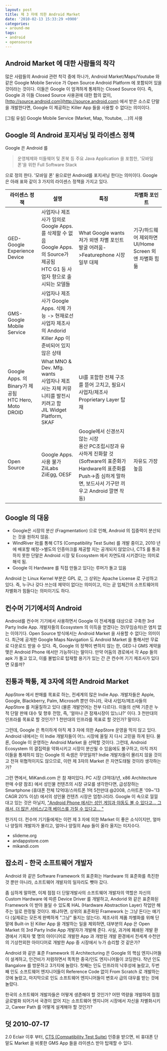 ```yaml
---
layout: post
title: 제 3 자에 의한 Android Market
date: '2010-02-13 15:33:29 +0900'
categories:
- around-me
tags:
- android
- opensource
---
```


## Android Market 에 대한 사람들의 착각

많은 사람들의 Android 관련 착각 중에 하나가, Android Market/Maps/Youtube 와 같은 Google Mobile Service 가 Open Source Android Platform 에 포함되어 있을 것이라는 것이다. 이들은 Google 이 엄격하게 통제하는 Closed Source 이다. 즉, Google 과 이들 Closed Source 사용권에 대한 합의 없이, [http://source.android.com](http://source.android.com) 에서 받은 소스로 단말을 개발한다면, Google 이 제공하는 Killer App 들을 사용할 수 없다는 의미이다.

[그림 유실] Google Mobile Service (Market, Map, Youtube, ...)의 사용

## Google 의 Android 포지셔닝 및 라이센스 정책

Google 은 Android 를

> 운영체제와 미들웨어 및 폰북 등 주요 Java Application 을 포함한, '모바일폰'을 위한 Full Software Stack

으로 정의 한다. '모바일 폰' 용으로만 Android를 포지셔닝 한다는 의미이다. Google 은 아래 표와 같이 3 가지의 라이센스 정책을 가지고 있다.

라이센스 정책|설명|특징|차별화 포인트
---|---|---|---
GED-Google Experience Device|사업자나 제조사가 임의로 Google Apps.를 삭제할 수 없음<br/> Google Apps. 의 Source가 제공됨<br/> HTC G1 등 사업자 향으로 출시되는 모델들|What Google wants<br/> 저가 외엔 차별 포인트 발굴 어려움->Featurephone 시장 일부 대체|기구/하드웨어 제외하면 UI/Home Screen 외엔 차별화 힘듦
GMS-Google Mobile Service|사업자나 제조사가 Google Apps. 삭제 가능 -> 현재로선 사업자 제조사의 Andorid Killer App 이 준비되어 있지 않은 상태<br/>
Google Apps. 의 Binary가 제공됨<br/> HTC Hero, Moto DROID|What MNO & Dev. Mfg. wants<br/> 사업자나 제조사는 자체 커뮤니티를 발전시키려고 함<br/> JIL Widget Platform, SKAF|UI를 포함한 전체 구조를 뜯어 고치고, 필요시 사업자/제조사 Proprietary Layer 탑재
Open Source|Google Apps. 사용 불가<br/> ZiiLabs ZiiEgg, OESF|Google에서 신경쓰지 않는 시장<br/> 용산 PC조립시장과 유사하게 진화할 것 (Software의 표준화가 Hardware의 표준화를 Push->좀 심하게 말하면, 보드사서 기구만 끼우고 Android 깔면 작동)|자유도 가장 높음

<!--more-->

## Google 의 대응

- Google은 시장의 분산 (Fragmentation) 으로 인해, Android 의 집중력이 분산되는 것을 원하지 않음.
- WindRiver 社를 통해 CTS (Compatibility Test Suite) 를 개발 중이고, 2010 년에 배포할 예정->별도의 인증마크를 제공할 지는 공개되지 않았으나, CTS 를 통과하지 못한 단말은 Android 시장 및 Ecosystem 에서 자연도태 시키겠다는 의미로 해석 됨.
- Google 이 Hardware 를 직접 만들고 있다는 루머가 돌고 있음

Android 는 Linux Kernel 부분은 GPL 로, 그 상위는 Apache License 로 구성하고 있다. 즉, 누구나 갖다 쓰는데 제약이 없다는 의미이고, 이는 곧 업체간의 소프트웨어의 차별화가 힘들다는 의미이기도 하다.

## 컨수머 기기에서의 Android

Android를 컨수머 기기에서 사용하면서 Google 이 전세계를 대상으로 구축한 3rd Party Indie App. 개발자들의 Ecosystem 의 이득을 얻겠다는 것(무임승차)은 염치 없는 이야기다. Open Source 방식에서는 Android Market 을 사용할 수 없다는 의미이다. 최근에 공개한 Google Maps Navigation 도 Android Market 을 통해서만 무료로 다운로드 받을 수 있다. 즉, Google 의 정책이 변하지 않는 한, GED 나 GMS 계약을 맺은 Android Phone 에서만 가능하다는 말이다. 만약 어둠의 경로에서 각 App 들의 apk 가 돌고 있고, 이를 불법으로 탑재할 용기가 있는 간 큰 컨수머 기기 제조사가 있다면 모를까?

## 진퉁과 짝퉁, 제 3자에 의한 Android Market

AppStore 에서 판매를 목표로 하는, 전세계의 많은 Indie App. 개발자들은 Apple, Google, Blackberry, Palm, Microsoft 뿐만 아니라, 국내 사업자/제조사들의 AppStore 를 저울질하고 있다 (물론 개발언어는 전부 다르다). 이들의 선택 기준은 누적 단말 판매 대수 및 향후 전망, 즉, '얼마나 큰 잠재시장이 있느냐?' 이다. 3 천만대의 인프라를 목표로 할 것인가? 1 천만대의 인프라를 목표로 할 것인가? 말이다.

그런데, Google 은 특이하게 아직 제 3 자에 의한 AppStore 운영을 막지 않고 있다. Android 내에서는 이 Indie 개발자들이 어느 시장에 올릴 지 다시 고민을 하게 된다. 물론, Google 이 운영하는 Android Market 을 선택할 것이다. 그런데, Android Ecosystem 의 결집력을 약화시키고 시장이 분산될 수 있음에도 불구하고, 아직 까지 이들을 통제하지 않는 Google 의 속셈은 무엇일까? Indie 개발자들이 몰리지 않을 것이고 전혀 위협적이지도 않으므로, 이런 제 3자의 Market 은 자연도태될 것이라 생각하는가?

그런 면에서, MiKandi.com 은 참 재미있다. PC 시장 (3억대/년, x86 Architecture 판매 수량 참조) 에서 성인물 컨텐츠의 시장 규모를 생각한다면, 급성장하는 Smartphone (휴대폰 전체 12억대/스마트폰 1억 5천만대 @2008, 스마트폰 '09~'13 CAGR 20% 이상) 에서의 성인물 컨텐츠 시장은 엄청나리라. Google 이 속으로 낄낄대고 있는 것은 아닐지, ["Android Phone 에서는 성인 게임과 야동도 볼 수 있다고... 그래서, 더 많은 서비스/고객 베이스를 가질 수 있다고... "](http://www.androidfootprint.com/2008/10/joy-of-techs-take-on-iphone-vs-android/%29)

한가지 더. 컨수머 기기들에게는 이런 제 3 자에 의한 Market 이 좋은 소식이지만, 얼마나 양질의 개발자가 몰리고, 얼마나 양질의 App 들이 올라 올지는 미지수다.

- slideme.org 
- andappstore.com
- mikandi.com

## 잡소리 - 한국 소프트웨어 개발자

Android 와 같은 Software Framework 의 표준화는 Hardware 의 표준화를 촉진한 것 뿐만 아니라, 소프트웨어 개발자의 일자리도 뺏아 갔다.

좀 심하게 말하면, 이제 점점 더 단말개발사의 소프트웨어 개발자의 역할은 자신의 Custom Hardware 에 따른 Device Driver 를 개발하고, Andorid 와 같은 표준화된 Framework 이 받아 들일 수 있도록 HAL (Hardware Abstraction Layer) 작업만 해 주는 일로 한정될 것이다. 왜냐하면, 상위의 표준화된 Framework 는 그냥 돈다는 얘기다 (실제로는 모든게 완벽하게 "그냥" 돌지는 않는다). 제조사의 제품 차별화를 위해 단말에 Built-in 된 Killer App 을 개발하는 일을 제외하면, 대부분의 App 은 Open Market 의 3rd Party Indie App 개발자가 개발해 준다. 사실, 과거에 폐쇄된 개발 환경에서 기획자 몇 명의 아이디어로 개발한 App 과 개방된 개발 환경에서 전세계 수천만의 기상천외한 아이디어로 개발한 App 중 시장에서 누가 승리할 것 같은가?

Android 와 같은 표준 Framework 의 Architecturing 은 Google 의 핵심 엔지니어들이 설계하고, 인건비가 저렴하면서 똑똑한 중국/인도 엔지니어들이 코딩한다. 작년 인도 Bangalore 를 방문하고 3가지에 놀랐다. 첫째는 인도 인프라의 낙후성에 놀랐고, 두번째 인도 소프트웨어 엔지니어들이 Reference Code 없이 From Scratch 로 개발하는 것에 놀랐고, 마지막으로 인도 소프트웨어 엔지니어들이 변호사 급의 대우를 받는 것에 놀랐다.

한국의 소프트웨어 개발자들은 어떻게 생존해야 할 것인가? 어떤 역량을 개발하여 점점 글로벌화 되어가서 국경이 없어 지는 소프트웨어 엔지니어 시장에서 자신을 차별화시키고, Career Path 를 어떻게 설계해야 할 것인가?

## 덧 2010-07-17

2.0 Eclair 이후 부터, [CTS (Compatibility Test Suite)](http://source.android.com/compatibility/cts-intro.html) 인증을 받으면, 비 휴대폰 단말도 Market 을 비롯한 GMS App 들을 라이센스 받아 탑재할 수 있다.
